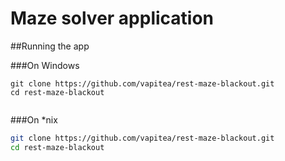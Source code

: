 # Maze solver application

##Running the app

###On Windows
```
git clone https://github.com/vapitea/rest-maze-blackout.git
cd rest-maze-blackout


```
###On *nix
```bash
git clone https://github.com/vapitea/rest-maze-blackout.git
cd rest-maze-blackout


```

